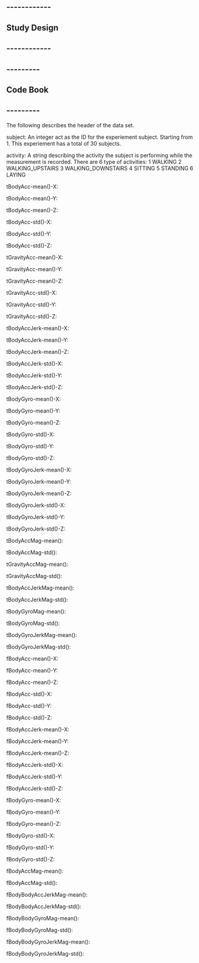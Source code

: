 ## ------------ ##
## Study Design ##
## ------------ ##



## --------- ##
## Code Book ##
## --------- ##
The following describes the header of the data set.

subject:
An integer act as the ID for the experiement subject.
Starting from 1. This experiement has a total of 30 subjects.


activity:
A string describing the activity the subject is performing
while the measurement is recorded. There are 6 type of 
activities:
	1 WALKING
	2 WALKING_UPSTAIRS
	3 WALKING_DOWNSTAIRS
	4 SITTING
	5 STANDING
	6 LAYING


tBodyAcc-mean()-X:


tBodyAcc-mean()-Y:


tBodyAcc-mean()-Z:


tBodyAcc-std()-X:


tBodyAcc-std()-Y:


tBodyAcc-std()-Z:


tGravityAcc-mean()-X:


tGravityAcc-mean()-Y:


tGravityAcc-mean()-Z:


tGravityAcc-std()-X:


tGravityAcc-std()-Y:


tGravityAcc-std()-Z:


tBodyAccJerk-mean()-X:


tBodyAccJerk-mean()-Y:


tBodyAccJerk-mean()-Z:


tBodyAccJerk-std()-X:


tBodyAccJerk-std()-Y:


tBodyAccJerk-std()-Z:


tBodyGyro-mean()-X:


tBodyGyro-mean()-Y:


tBodyGyro-mean()-Z:


tBodyGyro-std()-X:


tBodyGyro-std()-Y:


tBodyGyro-std()-Z:


tBodyGyroJerk-mean()-X:


tBodyGyroJerk-mean()-Y:


tBodyGyroJerk-mean()-Z:


tBodyGyroJerk-std()-X:


tBodyGyroJerk-std()-Y:


tBodyGyroJerk-std()-Z:


tBodyAccMag-mean():


tBodyAccMag-std():


tGravityAccMag-mean():


tGravityAccMag-std():


tBodyAccJerkMag-mean(): 


tBodyAccJerkMag-std():


tBodyGyroMag-mean():


tBodyGyroMag-std():


tBodyGyroJerkMag-mean():


tBodyGyroJerkMag-std():


fBodyAcc-mean()-X:


fBodyAcc-mean()-Y:


fBodyAcc-mean()-Z:


fBodyAcc-std()-X:


fBodyAcc-std()-Y:


fBodyAcc-std()-Z:


fBodyAccJerk-mean()-X:


fBodyAccJerk-mean()-Y:


fBodyAccJerk-mean()-Z:


fBodyAccJerk-std()-X:


fBodyAccJerk-std()-Y:


fBodyAccJerk-std()-Z:


fBodyGyro-mean()-X:


fBodyGyro-mean()-Y:


fBodyGyro-mean()-Z:


fBodyGyro-std()-X:


fBodyGyro-std()-Y:


fBodyGyro-std()-Z:


fBodyAccMag-mean():


fBodyAccMag-std():


fBodyBodyAccJerkMag-mean(): 


fBodyBodyAccJerkMag-std():


fBodyBodyGyroMag-mean():


fBodyBodyGyroMag-std():


fBodyBodyGyroJerkMag-mean():


fBodyBodyGyroJerkMag-std():



